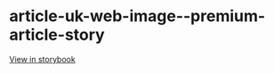 # article-uk-web-image--premium-article-story

[View in storybook](https://raw.githack.com/Independent-Digital-News-and-Media-Ltd/indy-pwamp-sb/PR-1912-sb/index.html?path=/story/article-uk-web-image--premium-article-story)